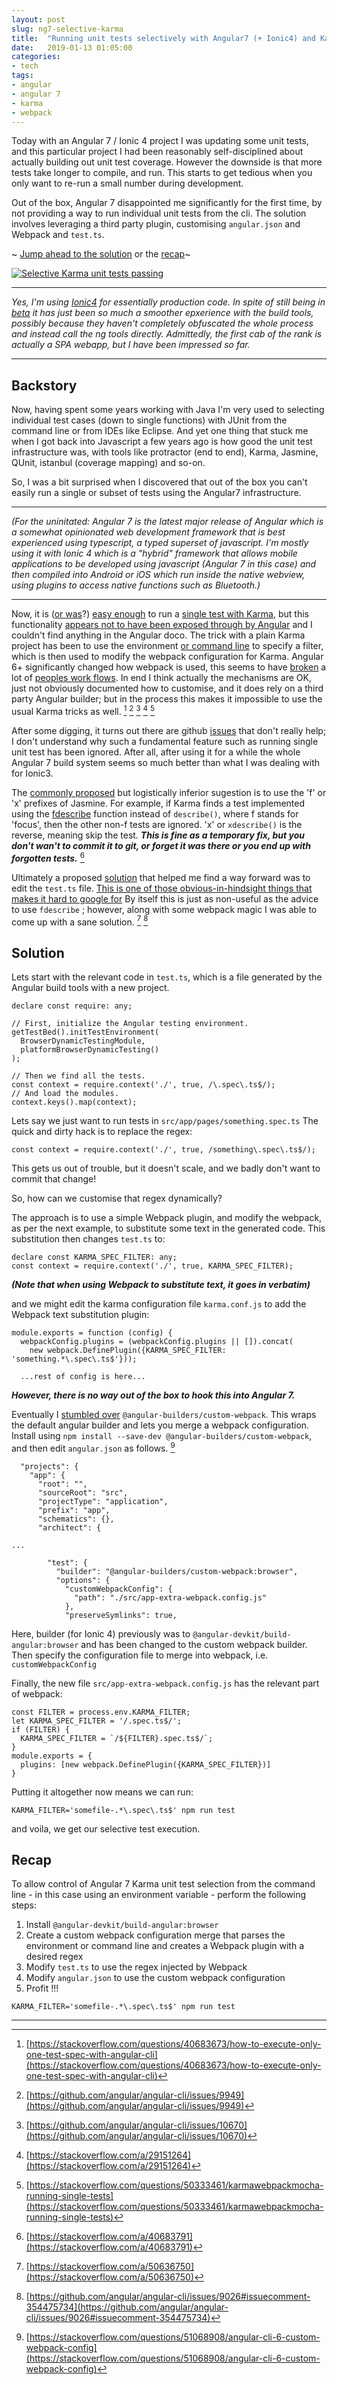 ```yaml
---
layout: post
slug: ng7-selective-karma
title:  "Running unit tests selectively with Angular7 (+ Ionic4) and Karma"
date:   2019-01-13 01:05:00
categories:
- tech
tags:
- angular
- angular 7
- karma
- webpack
---
```


Today with an Angular 7 / Ionic 4 project I was updating some unit tests, and this particular project I had been reasonably  self-disciplined about actually building out  unit test coverage. However the downside is that more tests take longer to compile, and run. This starts to get tedious when you only want to re-run a small number during development.

Out of the box, Angular 7 disappointed me significantly for the first time, by not providing a way to run individual unit tests from the cli. The solution involves leveraging a third party plugin, customising `angular.json` and Webpack and `test.ts`.

~ [Jump ahead to the solution](#solution) or the [recap](#recap)~

[![Selective Karma unit tests passing](http://blog.oldcomputerjunk.net/images/karma-screenshot-1.png)](http://blog.oldcomputerjunk.net/images/karma-screenshot-1.png)

---

_Yes, I'm using [Ionic4](https://beta.ionicframework.com/docs/) for essentially production code. In spite of still being in [beta](https://blog.ionicframework.com/announcing-ionic-4-beta/) it has just been so much a smoother epxerience with the build tools, possibly because they haven't completely obfuscated the whole process and instead call the ng tools directly. Admittedly, the first cab of the rank is actually a SPA webapp, but I have been impressed so far._

---

## Backstory

Now, having spent some years working with Java I'm very used to selecting individual test cases (down to single functions) with JUnit from the command line or from IDEs like Eclipse. And yet one thing that stuck me when I got back into Javascript a few years ago is how good the unit test infrastructure was, with tools like protractor (end to end), Karma, Jasmine, QUnit, istanbul (coverage mapping) and so-on.

So, I was a bit surprised when I discovered that out of the box you can't easily run a single or subset of tests using the Angular7 infrastructure.

---

*(For the uninitated: Angular 7 is the latest major release of Angular which is a somewhat opinionated web development framework that is best experienced using typescript, a typed superset of javascript. I'm mostly using it with Ionic 4 which is a "hybrid" framework that allows mobile applications to be developed using javascript (Angular 7 in this case) and then compiled into Android or iOS which run inside the native webview, using plugins to access native functions such as Bluetooth.)*

---

Now, it is ([or was](https://stackoverflow.com/a/31598188/2772465)?) [easy enough](https://medium.com/@bebraw/running-individual-tests-with-karma-mocha-89aece8ba18b) to run a [single test with Karma](https://stackoverflow.com/a/29151264/2772465), but this functionality [appears not to have been exposed through by Angular](https://stackoverflow.com/questions/40683673/how-to-execute-only-one-test-spec-with-angular-cli)  and I couldn't find anything in the Angular doco. The trick with a plain Karma project has been to use the environment [or command line](https://stackoverflow.com/a/29151264)  to specify a filter, which is then used to modify the webpack configuration for Karma. Angular 6+ significantly changed how webpack is used, this seems to have [broken](https://github.com/angular/angular-cli/issues/9949) a lot of [peoples work flows](https://github.com/angular/angular-cli/issues/10670).  In end I think actually the mechanisms are OK, just not obviously documented how to customise, and it does rely on a third party Angular builder; but in the process this makes it impossible to use the usual Karma tricks as well. [^1] [^2] [^3] [^6] [^9]

After some digging, it turns out there are github [issues](https://github.com/angular/angular-cli/issues/9026) that don't really help; I don't understand why such a fundamental feature such as running single unit test has been ignored. After all, after using it for a while the whole Angular 7 build system seems so much better than what I was dealing with for Ionic3.

The [commonly proposed](https://stackoverflow.com/a/40683791) but logistically inferior sugestion is to use the 'f' or 'x' prefixes of Jasmine.  For example, if Karma finds a test implemented using the [fdescribe](https://jasmine.github.io/api/2.8/global.html#fdescribe) function instead of `describe()`, where f stands for 'focus', then the other non-f tests are ignored. 'x' or `xdescribe()` is the reverse, meaning skip the test. **_This is fine as a temporary fix, but you don't wan't to commit it to git, or forget it was there or you end up with forgotten tests._** [^4]

Ultimately a proposed [solution](https://github.com/angular/angular-cli/issues/9026#issuecomment-354475734) that helped me find a way forward was to edit the `test.ts` file. [This is one of those obvious-in-hindsight things that makes it hard to google for](https://stackoverflow.com/a/50636750) By itself this is just as non-useful as the advice to use `fdescribe` ; however, along with some webpack magic I was able to come up with a sane solution. [^5] [^8]

## <a name="solution"></a> Solution

Lets start with the relevant code in `test.ts`, which is a file generated by the Angular build tools with a new project.
```
declare const require: any;

// First, initialize the Angular testing environment.
getTestBed().initTestEnvironment(
  BrowserDynamicTestingModule,
  platformBrowserDynamicTesting()
);

// Then we find all the tests.
const context = require.context('./', true, /\.spec\.ts$/);
// And load the modules.
context.keys().map(context);
```

Lets say we just want to run tests in `src/app/pages/something.spec.ts` The quick and dirty hack is to replace the regex:
```
const context = require.context('./', true, /something\.spec\.ts$/);
```

This gets us out of trouble, but it doesn't scale, and we badly don't want to commit that change!

So, how can we customise that regex dynamically?

The approach is to use a simple Webpack plugin, and modify the webpack, as per the next example, to substitute some text in the generated code.
This substitution then changes `test.ts` to:

```
declare const KARMA_SPEC_FILTER: any;
const context = require.context('./', true, KARMA_SPEC_FILTER);
```

**_(Note that when using Webpack to substitute text, it goes in verbatim)_**

and we might edit the karma configuration file `karma.conf.js` to add the Webpack text substitution plugin:
```
module.exports = function (config) {
  webpackConfig.plugins = (webpackConfig.plugins || []).concat(
    new webpack.DefinePlugin({KARMA_SPEC_FILTER: 'something.*\.spec\.ts$'}));

  ...rest of config is here...
```

**_However, there is no way out of the box to hook this into Angular 7._**


Eventually I [stumbled over](https://stackoverflow.com/questions/51068908/angular-cli-6-custom-webpack-config) `@angular-builders/custom-webpack`.
This wraps the default angular builder and lets you merge a webpack configuration. Install using `npm install --save-dev @angular-builders/custom-webpack`, and then edit `angular.json` as follows. [^7]

```
  "projects": {
    "app": {
      "root": "",
      "sourceRoot": "src",
      "projectType": "application",
      "prefix": "app",
      "schematics": {},
      "architect": {

...

        "test": {
          "builder": "@angular-builders/custom-webpack:browser",
          "options": {
            "customWebpackConfig": {
              "path": "./src/app-extra-webpack.config.js"
            },
            "preserveSymlinks": true,
```

Here, builder (for Ionic 4) previously was to `@angular-devkit/build-angular:browser` and has been changed to the custom webpack builder. Then specify the configuration file to merge into webpack, i.e. `customWebpackConfig`

Finally, the new file `src/app-extra-webpack.config.js` has the relevant part of webpack:

```
const FILTER = process.env.KARMA_FILTER;
let KARMA_SPEC_FILTER = '/.spec.ts$/';
if (FILTER) {
  KARMA_SPEC_FILTER = `/${FILTER}.spec.ts$/`;
}
module.exports = {
  plugins: [new webpack.DefinePlugin({KARMA_SPEC_FILTER})]
}
```

Putting it altogether now means we can run:
```
KARMA_FILTER='somefile-.*\.spec\.ts$' npm run test
```

and voila, we get our selective test execution.

## <a name="recap"></a> Recap

To allow control of Angular 7 Karma unit test selection from the command line - in this case using an environment variable - perform the following steps:

1. Install `@angular-devkit/build-angular:browser`
2. Create a custom webpack configuration merge that parses the environment or command line and creates a Webpack plugin with a desired regex
3. Modify `test.ts` to use the regex injected by Webpack
4. Modify `angular.json` to use the custom webpack configuration
5. Profit !!!
```
KARMA_FILTER='somefile-.*\.spec\.ts$' npm run test
```

---

[^1]: [https://stackoverflow.com/questions/40683673/how-to-execute-only-one-test-spec-with-angular-cli](https://stackoverflow.com/questions/40683673/how-to-execute-only-one-test-spec-with-angular-cli)

[^2]: [https://github.com/angular/angular-cli/issues/9949](https://github.com/angular/angular-cli/issues/9949)

[^3]: [https://github.com/angular/angular-cli/issues/10670](https://github.com/angular/angular-cli/issues/10670)

[^4]: [https://stackoverflow.com/a/40683791](https://stackoverflow.com/a/40683791)

[^5]: [https://stackoverflow.com/a/50636750](https://stackoverflow.com/a/50636750)

[^6]: [https://stackoverflow.com/a/29151264](https://stackoverflow.com/a/29151264)

[^7]: [https://stackoverflow.com/questions/51068908/angular-cli-6-custom-webpack-config](https://stackoverflow.com/questions/51068908/angular-cli-6-custom-webpack-config)

[^8]: [https://github.com/angular/angular-cli/issues/9026#issuecomment-354475734](https://github.com/angular/angular-cli/issues/9026#issuecomment-354475734)

[^9]: [https://stackoverflow.com/questions/50333461/karmawebpackmocha-running-single-tests](https://stackoverflow.com/questions/50333461/karmawebpackmocha-running-single-tests)


